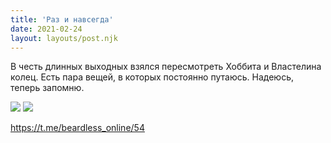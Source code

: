 ```yaml
---
title: 'Раз и навсегда'
date: 2021-02-24
layout: layouts/post.njk
---
```


В честь длинных выходных взялся пересмотреть Хоббита и Властелина колец. Есть пара вещей, в которых постоянно путаюсь. Надеюсь, теперь запомню.

![](https://i.ibb.co/hf6kdpR/image.png)
![](https://i.ibb.co/gyj3qVV/image.png)

https://t.me/beardless_online/54

